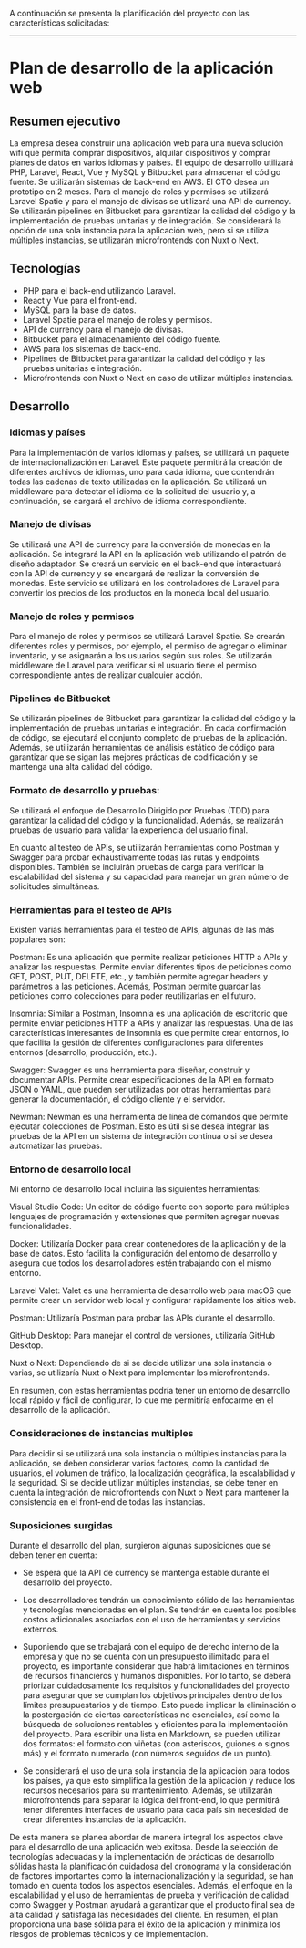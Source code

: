 A continuación se presenta la planificación del proyecto con las características solicitadas:

---

# Plan de desarrollo de la aplicación web

## Resumen ejecutivo

La empresa desea construir una aplicación web para una nueva solución wifi que permita comprar dispositivos, alquilar dispositivos y comprar planes de datos en varios idiomas y países. El equipo de desarrollo utilizará PHP, Laravel, React, Vue y MySQL y Bitbucket para almacenar el código fuente. Se utilizarán sistemas de back-end en AWS. El CTO desea un prototipo en 2 meses. Para el manejo de roles y permisos se utilizará Laravel Spatie y para el manejo de divisas se utilizará una API de currency. Se utilizarán pipelines en Bitbucket para garantizar la calidad del código y la implementación de pruebas unitarias y de integración. Se considerará la opción de una sola instancia para la aplicación web, pero si se utiliza múltiples instancias, se utilizarán microfrontends con Nuxt o Next.

## Tecnologías

- PHP para el back-end utilizando Laravel.
- React y Vue para el front-end.
- MySQL para la base de datos.
- Laravel Spatie para el manejo de roles y permisos.
- API de currency para el manejo de divisas.
- Bitbucket para el almacenamiento del código fuente.
- AWS para los sistemas de back-end.
- Pipelines de Bitbucket para garantizar la calidad del código y las pruebas unitarias e integración.
- Microfrontends con Nuxt o Next en caso de utilizar múltiples instancias.

## Desarrollo

### Idiomas y países

Para la implementación de varios idiomas y países, se utilizará un paquete de internacionalización en Laravel. Este paquete permitirá la creación de diferentes archivos de idiomas, uno para cada idioma, que contendrán todas las cadenas de texto utilizadas en la aplicación. Se utilizará un middleware para detectar el idioma de la solicitud del usuario y, a continuación, se cargará el archivo de idioma correspondiente.

### Manejo de divisas

Se utilizará una API de currency para la conversión de monedas en la aplicación. Se integrará la API en la aplicación web utilizando el patrón de diseño adaptador. Se creará un servicio en el back-end que interactuará con la API de currency y se encargará de realizar la conversión de monedas. Este servicio se utilizará en los controladores de Laravel para convertir los precios de los productos en la moneda local del usuario.

### Manejo de roles y permisos

Para el manejo de roles y permisos se utilizará Laravel Spatie. Se crearán diferentes roles y permisos, por ejemplo, el permiso de agregar o eliminar inventario, y se asignarán a los usuarios según sus roles. Se utilizarán middleware de Laravel para verificar si el usuario tiene el permiso correspondiente antes de realizar cualquier acción.

### Pipelines de Bitbucket

Se utilizarán pipelines de Bitbucket para garantizar la calidad del código y la implementación de pruebas unitarias e integración. En cada confirmación de código, se ejecutará el conjunto completo de pruebas de la aplicación. Además, se utilizarán herramientas de análisis estático de código para garantizar que se sigan las mejores prácticas de codificación y se mantenga una alta calidad del código.

### Formato de desarrollo y pruebas:

Se utilizará el enfoque de Desarrollo Dirigido por Pruebas (TDD) para garantizar la calidad del código y la funcionalidad. Además, se realizarán pruebas de usuario para validar la experiencia del usuario final.

En cuanto al testeo de APIs, se utilizarán herramientas como Postman y Swagger para probar exhaustivamente todas las rutas y endpoints disponibles. También se incluirán pruebas de carga para verificar la escalabilidad del sistema y su capacidad para manejar un gran número de solicitudes simultáneas.

### Herramientas para el testeo de APIs
Existen varias herramientas para el testeo de APIs, algunas de las más populares son:

Postman: Es una aplicación que permite realizar peticiones HTTP a APIs y analizar las respuestas. Permite enviar diferentes tipos de peticiones como GET, POST, PUT, DELETE, etc., y también permite agregar headers y parámetros a las peticiones. Además, Postman permite guardar las peticiones como colecciones para poder reutilizarlas en el futuro.

Insomnia: Similar a Postman, Insomnia es una aplicación de escritorio que permite enviar peticiones HTTP a APIs y analizar las respuestas. Una de las características interesantes de Insomnia es que permite crear entornos, lo que facilita la gestión de diferentes configuraciones para diferentes entornos (desarrollo, producción, etc.).

Swagger: Swagger es una herramienta para diseñar, construir y documentar APIs. Permite crear especificaciones de la API en formato JSON o YAML, que pueden ser utilizadas por otras herramientas para generar la documentación, el código cliente y el servidor.

Newman: Newman es una herramienta de línea de comandos que permite ejecutar colecciones de Postman. Esto es útil si se desea integrar las pruebas de la API en un sistema de integración continua o si se desea automatizar las pruebas.

### Entorno de desarrollo local
Mi entorno de desarrollo local incluiría las siguientes herramientas:

Visual Studio Code: Un editor de código fuente con soporte para múltiples lenguajes de programación y extensiones que permiten agregar nuevas funcionalidades.

Docker: Utilizaría Docker para crear contenedores de la aplicación y de la base de datos. Esto facilita la configuración del entorno de desarrollo y asegura que todos los desarrolladores estén trabajando con el mismo entorno.

Laravel Valet: Valet es una herramienta de desarrollo web para macOS que permite crear un servidor web local y configurar rápidamente los sitios web.

Postman: Utilizaría Postman para probar las APIs durante el desarrollo.

GitHub Desktop: Para manejar el control de versiones, utilizaría GitHub Desktop.

Nuxt o Next: Dependiendo de si se decide utilizar una sola instancia o varias, se utilizaría Nuxt o Next para implementar los microfrontends.

En resumen, con estas herramientas podría tener un entorno de desarrollo local rápido y fácil de configurar, lo que me permitiría enfocarme en el desarrollo de la aplicación.
 ### Consideraciones de instancias multiples
Para decidir si se utilizará una sola instancia o múltiples instancias para la aplicación, se deben considerar varios factores, como la cantidad de usuarios, el volumen de tráfico, la localización geográfica, la escalabilidad y la seguridad. Si se decide utilizar múltiples instancias, se debe tener en cuenta la integración de microfrontends con Nuxt o Next para mantener la consistencia en el front-end de todas las instancias.

### Suposiciones surgidas
Durante el desarrollo del plan, surgieron algunas suposiciones que se deben tener en cuenta:

- Se espera que la API de currency se mantenga estable durante el desarrollo del proyecto.
- Los desarrolladores tendrán un conocimiento sólido de las herramientas y tecnologías mencionadas en el plan.
Se tendrán en cuenta los posibles costos adicionales asociados con el uso de herramientas y servicios externos.

- Suponiendo que se trabajará con el equipo de derecho interno de la empresa y que no se cuenta con un presupuesto ilimitado para el proyecto, es importante considerar que habrá limitaciones en términos de recursos financieros y humanos disponibles. Por lo tanto, se deberá priorizar cuidadosamente los requisitos y funcionalidades del proyecto para asegurar que se cumplan los objetivos principales dentro de los límites presupuestarios y de tiempo. Esto puede implicar la eliminación o la postergación de ciertas características no esenciales, así como la búsqueda de soluciones rentables y eficientes para la implementación del proyecto.
Para escribir una lista en Markdown, se pueden utilizar dos formatos: el formato con viñetas (con asteriscos, guiones o signos más) y el formato numerado (con números seguidos de un punto). 
 - Se considerará el uso de una sola instancia de la aplicación para todos los países, ya que esto simplifica la gestión de la aplicación y reduce los recursos necesarios para su mantenimiento. Además, se utilizarán microfrontends para separar la lógica del front-end, lo que permitirá tener diferentes interfaces de usuario para cada país sin necesidad de crear diferentes instancias de la aplicación.

De esta manera se planea abordar de manera integral los aspectos clave para el desarrollo de una aplicación web exitosa. Desde la selección de tecnologías adecuadas y la implementación de prácticas de desarrollo sólidas hasta la planificación cuidadosa del cronograma y la consideración de factores importantes como la internacionalización y la seguridad, se han tomado en cuenta todos los aspectos esenciales. Además, el enfoque en la escalabilidad y el uso de herramientas de prueba y verificación de calidad como Swagger y Postman ayudará a garantizar que el producto final sea de alta calidad y satisfaga las necesidades del cliente. En resumen, el plan proporciona una base sólida para el éxito de la aplicación y minimiza los riesgos de problemas técnicos y de implementación.
